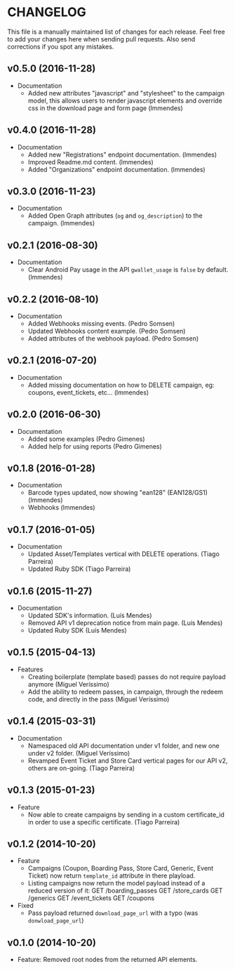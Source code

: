 # CHANGELOG

This file is a manually maintained list of changes for each release. Feel free to add your
changes here when sending pull requests. Also send corrections if you spot any mistakes.

## v0.5.0 (2016-11-28)

* Documentation
  - Added new attributes "javascript" and "stylesheet" to the campaign model,
  this allows users to render javascript elements and override css in the download page and form page (lmmendes)

## v0.4.0 (2016-11-28)

* Documentation
  - Added new "Registrations" endpoint documentation. (lmmendes)
  - Improved Readme.md content. (lmmendes)
  - Added "Organizations" endpoint documentation. (lmmendes)

## v0.3.0 (2016-11-23)

* Documentation
  - Added Open Graph attributes (`og` and `og_description`) to the campaign. (lmmendes)

## v0.2.1 (2016-08-30)

* Documentation
  - Clear Android Pay usage in the API `gwallet_usage` is `false` by default. (lmmendes)


## v0.2.2 (2016-08-10)

* Documentation
  - Added Webhooks missing events. (Pedro Somsen)
  - Updated Webhooks content example. (Pedro Somsen)
  - Added attributes of the webhook payload. (Pedro Somsen)

## v0.2.1 (2016-07-20)

* Documentation
  - Added missing documentation on how to DELETE campaign, eg: coupons, event_tickets, etc... (lmmendes)

## v0.2.0 (2016-06-30)

* Documentation
  - Added some examples (Pedro Gimenes)
  - Added help for using reports (Pedro Gimenes)

## v0.1.8 (2016-01-28)

* Documentation
  - Barcode types updated, now showing "ean128" (EAN128/GS1) (lmmendes)
  - Webhooks (lmmendes)

## v0.1.7 (2016-01-05)

* Documentation
  - Updated Asset/Templates vertical with DELETE operations. (Tiago Parreira)
  - Updated Ruby SDK (Tiago Parreira)

## v0.1.6 (2015-11-27)

* Documentation
  - Updated SDK's information. (Luís Mendes)
  - Removed API v1 deprecation notice from main page. (Luís Mendes)
  - Updated Ruby SDK (Luís Mendes)

## v0.1.5 (2015-04-13)

* Features
  - Creating boilerplate (template based) passes do not require payload anymore (Miguel Veríssimo)
  - Add the ability to redeem passes, in campaign, through the redeem code, and
    directly in the pass (Miguel Veríssimo)

## v0.1.4 (2015-03-31)

* Documentation
  - Namespaced old API documentation under v1 folder, and new one under v2 folder. (Miguel Veríssimo)
  - Revamped Event Ticket and Store Card vertical pages for our API v2, others are on-going. (Tiago Parreira)

## v0.1.3 (2015-01-23)

* Feature
  - Now able to create campaigns by sending in a custom certificate_id in order to use a specific certificate. (Tiago Parreira)

## v0.1.2 (2014-10-20)

* Feature
  - Campaigns (Coupon, Boarding Pass, Store Card, Generic, Event Ticket) now return `template_id` attribute in there playload.
  - Listing campaigns now return the model payload instead of a reduced version of it:
      GET /boarding_passes
      GET /store_cards
      GET /generics
      GET /event_tickets
      GET /coupons
* Fixed
  - Pass payload returned `download_page_url` with a typo (was `donwload_page_url`)


## v0.1.0 (2014-10-20)

* Feature: Removed root nodes from the returned API elements.
